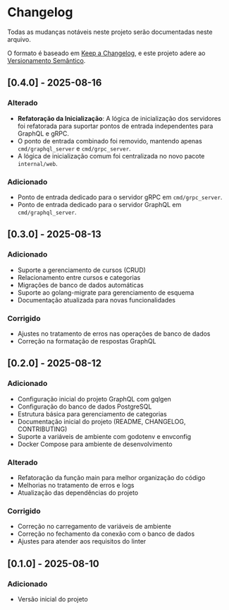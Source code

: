 # Changelog

Todas as mudanças notáveis neste projeto serão documentadas neste arquivo.

O formato é baseado em [Keep a Changelog](https://keepachangelog.com/pt-BR/1.0.0/),
e este projeto adere ao [Versionamento Semântico](https://semver.org/spec/v2.0.0.html).

## [0.4.0] - 2025-08-16

### Alterado
- **Refatoração da Inicialização**: A lógica de inicialização dos servidores foi refatorada para suportar pontos de entrada independentes para GraphQL e gRPC.
- O ponto de entrada combinado foi removido, mantendo apenas `cmd/graphql_server` e `cmd/grpc_server`.
- A lógica de inicialização comum foi centralizada no novo pacote `internal/web`.

### Adicionado
- Ponto de entrada dedicado para o servidor gRPC em `cmd/grpc_server`.
- Ponto de entrada dedicado para o servidor GraphQL em `cmd/graphql_server`.

## [0.3.0] - 2025-08-13

### Adicionado
- Suporte a gerenciamento de cursos (CRUD)
- Relacionamento entre cursos e categorias
- Migrações de banco de dados automáticas
- Suporte ao golang-migrate para gerenciamento de esquema
- Documentação atualizada para novas funcionalidades

### Corrigido
- Ajustes no tratamento de erros nas operações de banco de dados
- Correção na formatação de respostas GraphQL

## [0.2.0] - 2025-08-12

### Adicionado
- Configuração inicial do projeto GraphQL com gqlgen
- Configuração do banco de dados PostgreSQL
- Estrutura básica para gerenciamento de categorias
- Documentação inicial do projeto (README, CHANGELOG, CONTRIBUTING)
- Suporte a variáveis de ambiente com godotenv e envconfig
- Docker Compose para ambiente de desenvolvimento

### Alterado
- Refatoração da função main para melhor organização do código
- Melhorias no tratamento de erros e logs
- Atualização das dependências do projeto

### Corrigido
- Correção no carregamento de variáveis de ambiente
- Correção no fechamento da conexão com o banco de dados
- Ajustes para atender aos requisitos do linter

## [0.1.0] - 2025-08-10
### Adicionado
- Versão inicial do projeto
